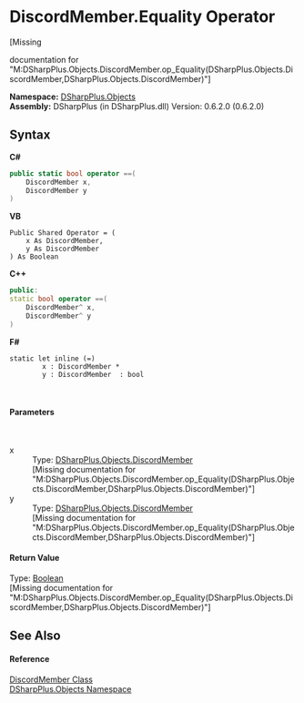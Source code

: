 # DiscordMember.Equality Operator 
 

\[Missing <summary> documentation for "M:DSharpPlus.Objects.DiscordMember.op_Equality(DSharpPlus.Objects.DiscordMember,DSharpPlus.Objects.DiscordMember)"\]

**Namespace:**&nbsp;<a href="b70db947-75ff-488f-5245-350c6ca1e522">DSharpPlus.Objects</a><br />**Assembly:**&nbsp;DSharpPlus (in DSharpPlus.dll) Version: 0.6.2.0 (0.6.2.0)

## Syntax

**C#**<br />
``` C#
public static bool operator ==(
	DiscordMember x,
	DiscordMember y
)
```

**VB**<br />
``` VB
Public Shared Operator = ( 
	x As DiscordMember,
	y As DiscordMember
) As Boolean
```

**C++**<br />
``` C++
public:
static bool operator ==(
	DiscordMember^ x, 
	DiscordMember^ y
)
```

**F#**<br />
``` F#
static let inline (=)
        x : DiscordMember * 
        y : DiscordMember  : bool
```

<br />

#### Parameters
&nbsp;<dl><dt>x</dt><dd>Type: <a href="5cf74e63-4004-3836-5a0d-910485913b65">DSharpPlus.Objects.DiscordMember</a><br />\[Missing <param name="x"/> documentation for "M:DSharpPlus.Objects.DiscordMember.op_Equality(DSharpPlus.Objects.DiscordMember,DSharpPlus.Objects.DiscordMember)"\]</dd><dt>y</dt><dd>Type: <a href="5cf74e63-4004-3836-5a0d-910485913b65">DSharpPlus.Objects.DiscordMember</a><br />\[Missing <param name="y"/> documentation for "M:DSharpPlus.Objects.DiscordMember.op_Equality(DSharpPlus.Objects.DiscordMember,DSharpPlus.Objects.DiscordMember)"\]</dd></dl>

#### Return Value
Type: <a href="http://msdn2.microsoft.com/en-us/library/a28wyd50" target="_blank">Boolean</a><br />\[Missing <returns> documentation for "M:DSharpPlus.Objects.DiscordMember.op_Equality(DSharpPlus.Objects.DiscordMember,DSharpPlus.Objects.DiscordMember)"\]

## See Also


#### Reference
<a href="5cf74e63-4004-3836-5a0d-910485913b65">DiscordMember Class</a><br /><a href="b70db947-75ff-488f-5245-350c6ca1e522">DSharpPlus.Objects Namespace</a><br />